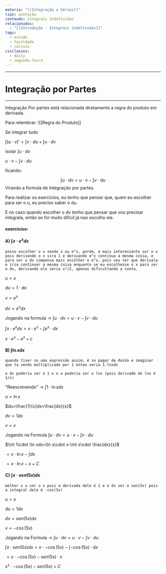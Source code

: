 ```yaml
---
materia: "[[Integração e Séries]]"
tipo: anotação
conteudo: Integrais Indefinidas
relacionados:
  - "[[Introdução - Integrais indefinidas]]"
tags:
  - estudo
  - faculdade
  - calculo
cssclasses:
  - daily
  - segunda-feira
---
```

---
# Integração por Partes
---
Integração Por partes está relacionada diretamente a regra do produto em derivada.

Para relembrar:
![[Regra do Produto]]

Se integrar tudo

$\int(u\cdot v)'=\int v\cdot du+\int u\cdot dv$

isolar $\int u\cdot dv$

$u\cdot v-\int v\cdot du$

ficando:

$$\int u\cdot dv=u\cdot v-\int v\cdot du$$
Virando a formula de Integração por partes.

Para realizar os exercicios, eu tenho que pensar que, quem eu escolher para ser o u, eu preciso saber o du.

E no caso quando escolher o dv tenho que pensar que vou precisar integrala, então se for muito dificil já nao escolho ela.

#### exercicios:

#### A) $\int x\cdot e^xdx$

```
posso escolher o u sendo x ou e^x, porém, é mais interessante ser o x pois derivando o x vira 1 e derivando e^x continua a mesma coisa, e para ser o dv compensa mais escolher o e^x, pois vou ter que derivala e iria continuar a mesma coisa enquanto se eu escolhesse o x para ser o dv, derivando ela seria x²/2, apenas dificultando a conta.
```

$u=x$

$du=1\cdot dx$

$v=e^x$

$dv=e^xdx$

Jogando na formula -> $\int u\cdot dv=u\cdot v-\int v\cdot du$

$\int x\cdot e^xdx=x\cdot e^x-\int e^x\cdot dx$

$x\cdot e^x-e^x+c$

#### B) $\int \ln xdx$

```
quando tiver so uma expressão assim, é so pagar de doido e imaginar que ta sendo multiplicado por 1 entao seria 1.lnxdx

o dv poderia ser o 1 e o u poderia ser o lnx (pois derivade de lnx é 1/x)
```

"Reescrevendo" -> $\int 1\cdot \ln xdx$

$u=\ln x$

$du=\frac{1}{x}dx=\frac{dx}{x}$

$dv=1dx$

$v=x$

Jogando na Formula $\int u\cdot dv=u\cdot v-\int v\cdot du$

$\int 1\cdot \ln xdx=\ln x\cdot x-\int x\cdot \frac{dx}{x}$

$=x\cdot \ln x-\int dx$

$=x\cdot \ln x-x +C$ 

#### C) $\int x\cdot sen(5x)dx$

```
melhor o u ser o x pois a derivada dele é 1 e o dv ser o sen(5x) pois a integral dele é -cos(5x)
```

$u=x$

$du=1dx$

$dv=sen(5x)dx$

$v=-\cos(5x)$

Jogando na Formula -> $\int u\cdot dv=u\cdot v-\int v\cdot du$

$\int x\cdot sen(5x)dx=x\cdot-\cos(5x)-\int-\cos(5x)\cdot dx$

$=x\cdot-\cos(5x)-sen(5x)\cdot x$

$x²\cdot-\cos(5x)-sen(5x)+C$ 

